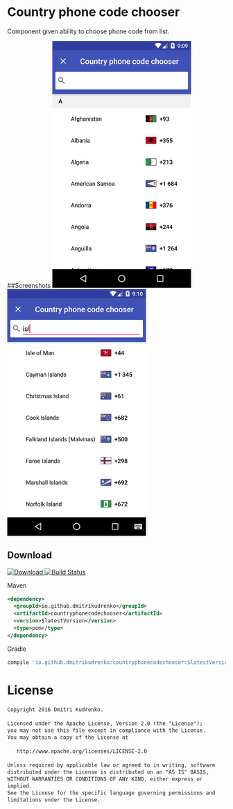 Country phone code chooser
==========================

Component given ability to choose phone code from list.

##Screenshots
<img src="https://raw.githubusercontent.com/dmitrikudrenko/CountryPhoneCodeChooser/master/media/screenshot_1.png" alt="screenshot 1" width="320">
<img src="https://raw.githubusercontent.com/dmitrikudrenko/CountryPhoneCodeChooser/master/media/screenshot_2.png" alt="screenshot 2" width="320">

Download
--------
[ ![Download](https://api.bintray.com/packages/dmitrikudrenko/maven/Countryphonecodechooser/images/download.svg) ](https://bintray.com/dmitrikudrenko/maven/Countryphonecodechooser/_latestVersion)
[![Build Status](https://travis-ci.org/dmitrikudrenko/CountryPhoneCodeChooser.svg?branch=master)](https://travis-ci.org/dmitrikudrenko/Countryphonecodechooser)

Maven
```xml
<dependency>
  <groupId>io.github.dmitrikudrenko</groupId>
  <artifactId>countryphonecodechooser</artifactId>
  <version>$latestVersion</version>
  <type>pom</type>
</dependency>
```

Gradle
```groovy
compile 'io.github.dmitrikudrenko:countryphonecodechooser:$latestVersion'
```

License
=======

    Copyright 2016 Dmitri Kudrenko.

    Licensed under the Apache License, Version 2.0 (the "License");
    you may not use this file except in compliance with the License.
    You may obtain a copy of the License at

       http://www.apache.org/licenses/LICENSE-2.0

    Unless required by applicable law or agreed to in writing, software
    distributed under the License is distributed on an "AS IS" BASIS,
    WITHOUT WARRANTIES OR CONDITIONS OF ANY KIND, either express or implied.
    See the License for the specific language governing permissions and
    limitations under the License.